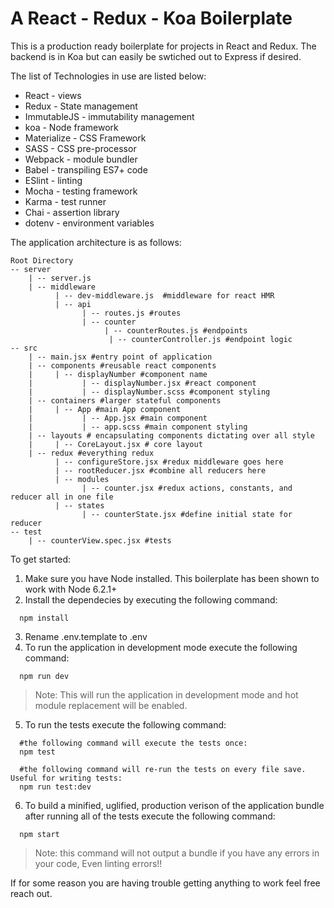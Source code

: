# A React - Redux - Koa Boilerplate

This is a production ready boilerplate for projects in React and Redux.
The backend is in Koa but can easily be swtiched out to Express if desired.

The list of Technologies in use are listed below:
  * React - views
  * Redux - State management
  * ImmutableJS - immutability management
  * koa - Node framework
  * Materialize - CSS Framework
  * SASS - CSS pre-processor
  * Webpack - module bundler
  * Babel - transpiling ES7+ code
  * ESlint - linting
  * Mocha - testing framework
  * Karma - test runner
  * Chai - assertion library
  * dotenv - environment variables

The application architecture is as follows:

```
Root Directory
-- server
    | -- server.js
    | -- middleware
          | -- dev-middleware.js  #middleware for react HMR
          | -- api
                | -- routes.js #routes
                | -- counter
                     | -- counterRoutes.js #endpoints
                      | -- counterController.js #endpoint logic
-- src
    | -- main.jsx #entry point of application
    | -- components #reusable react components
    |     | -- displayNumber #component name
    |           | -- displayNumber.jsx #react component
    |           | -- displayNumber.scss #component styling
    | -- containers #larger stateful components
    |     | -- App #main App component
    |           | -- App.jsx #main component
    |           | -- app.scss #main component styling
    | -- layouts # encapsulating components dictating over all style
    |     | -- CoreLayout.jsx # core layout
    | -- redux #everything redux
          | -- configureStore.jsx #redux middleware goes here
          | -- rootReducer.jsx #combine all reducers here
          | -- modules
                | -- counter.jsx #redux actions, constants, and reducer all in one file
          | -- states
                | -- counterState.jsx #define initial state for reducer
-- test
    | -- counterView.spec.jsx #tests

```

To get started:
1. Make sure you have Node installed. This boilerplate has been shown to work with Node 6.2.1+
2. Install the dependecies by executing the following command:
  ```shell
    npm install
  ```
3. Rename .env.template to .env
4. To run the application in development mode execute the following command:

  ```shell
    npm run dev
  ```

  >Note: This will run the application in development mode and hot module replacement will be enabled.

5. To run the tests execute the following command:
  ```shell
    #the following command will execute the tests once:
    npm test

    #the following command will re-run the tests on every file save. Useful for writing tests:
    npm run test:dev
  ```
6. To build a minified, uglified, production verison of the application bundle after running all of the tests execute the following command:
  ```shell
    npm start
  ```
  >Note: this command will not output a bundle if you have any errors in your code, Even linting errors!!

If for some reason you are having trouble getting anything to work feel free reach out.
